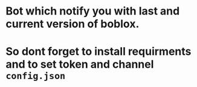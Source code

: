 # Bot which notify you with last and current version of boblox. <br/>

# So dont forget to install requirments and to set token and  channel `config.json`
